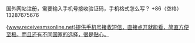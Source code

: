 国外网站注册，需要输入手机号接收验证码，手机格式怎么写？
+86（空格）13287675676

{www.receivesmsonline.net}提供手机号接收短信，直接点开就能看，简直方便至极。而且还有不同国家的选择，很是贴心。

